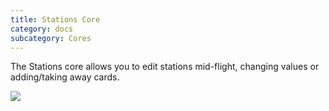 ```yaml
---
title: Stations Core
category: docs
subcategory: Cores
---
```

The Stations core allows you to edit stations mid-flight, changing values or adding/taking away cards.



![](/img/screen-shot-2019-03-16-at-12.46.59-am.png)
